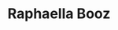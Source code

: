 ---
title: "Raphaella Booz"
url: /santa-cruz-de-la-sierra/raphaella-booz-calle-ballivian/
shop: zapatos
---